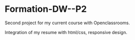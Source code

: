 # Formation-DW--P2

Second project for my current course with Openclassrooms.

Integration of my resume with html/css, responsive design. 
